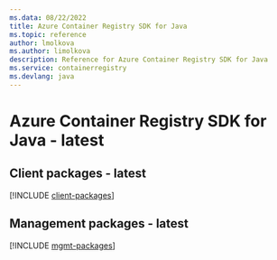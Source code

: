```yaml
---
ms.data: 08/22/2022
title: Azure Container Registry SDK for Java
ms.topic: reference
author: lmolkova
ms.author: limolkova
description: Reference for Azure Container Registry SDK for Java
ms.service: containerregistry
ms.devlang: java
---
```

# Azure Container Registry SDK for Java - latest

## Client packages - latest
[!INCLUDE [client-packages](container-registry-client-index.md)]
## Management packages - latest
[!INCLUDE [mgmt-packages](container-registry-mgmt-index.md)]